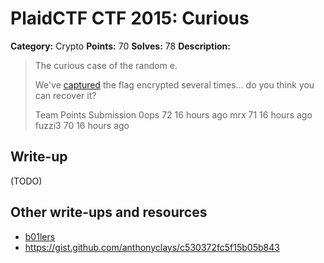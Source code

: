 # PlaidCTF CTF 2015: Curious

**Category:** Crypto
**Points:** 70
**Solves:** 78
**Description:**

> The curious case of the random e.
>
> We've [captured](http://play.plaidctf.com/files/captured_a4ff19205b4a6b0a221111296439b9c7) the flag encrypted several times... do you think you can recover it?
>
>
>
> Team	Points	Submission
> 0ops	72	16 hours ago
> mrx	71	16 hours ago
> fuzzi3	70	16 hours ago

## Write-up

(TODO)

## Other write-ups and resources

* [b01lers](https://b01lers.net/challenges/PlaidCTF%202015/curious/46/)
* <https://gist.github.com/anthonyclays/c530372fc5f15b05b843>
